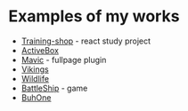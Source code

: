 # Examples of my works
* [Training-shop](https://dariavorom.github.io/training-shop/) - react study project
* [ActiveBox](https://dariavorom.github.io/ActiveBox/)
* [Mavic](https://dariavorom.github.io/Mavic/) - fullpage plugin
* [Vikings](https://dariavorom.github.io/Vikings/)
* [Wildlife](https://dariavorom.github.io/wildlife/)
* [BattleShip](https://dariavorom.github.io/BattleShip/) - game
* [BuhOne](https://dariavorom.github.io/BuhOne/)
